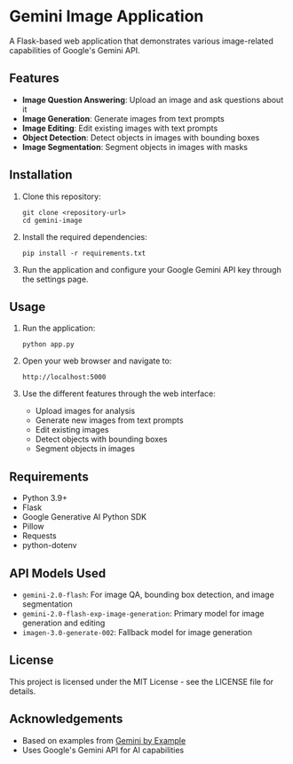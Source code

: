 # Gemini Image Application

A Flask-based web application that demonstrates various image-related capabilities of Google's Gemini API.

## Features

- **Image Question Answering**: Upload an image and ask questions about it
- **Image Generation**: Generate images from text prompts
- **Image Editing**: Edit existing images with text prompts
- **Object Detection**: Detect objects in images with bounding boxes
- **Image Segmentation**: Segment objects in images with masks

## Installation

1. Clone this repository:
   ```
   git clone <repository-url>
   cd gemini-image
   ```

2. Install the required dependencies:
   ```
   pip install -r requirements.txt
   ```

3. Run the application and configure your Google Gemini API key through the settings page.

## Usage

1. Run the application:
   ```
   python app.py
   ```

2. Open your web browser and navigate to:
   ```
   http://localhost:5000
   ```

3. Use the different features through the web interface:
   - Upload images for analysis
   - Generate new images from text prompts
   - Edit existing images
   - Detect objects with bounding boxes
   - Segment objects in images

## Requirements

- Python 3.9+
- Flask
- Google Generative AI Python SDK
- Pillow
- Requests
- python-dotenv

## API Models Used

- `gemini-2.0-flash`: For image QA, bounding box detection, and image segmentation
- `gemini-2.0-flash-exp-image-generation`: Primary model for image generation and editing
- `imagen-3.0-generate-002`: Fallback model for image generation

## License

This project is licensed under the MIT License - see the LICENSE file for details.

## Acknowledgements

- Based on examples from [Gemini by Example](https://geminibyexample.com/)
- Uses Google's Gemini API for AI capabilities
